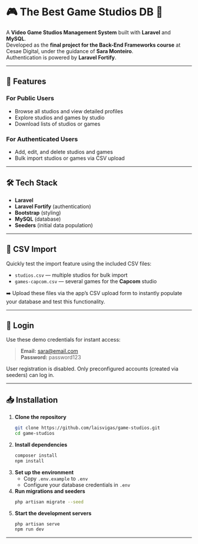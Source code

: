 # 🎮 The Best Game Studios DB 👾

A **Video Game Studios Management System** built with **Laravel** and **MySQL**.  
Developed as the **final project for the Back-End Frameworks course** at Cesae Digital, under the guidance of **Sara Monteiro**.  
Authentication is powered by **Laravel Fortify**.

---

## 🚀 Features

### For Public Users
- Browse all studios and view detailed profiles  
- Explore studios and games by studio  
- Download lists of studios or games  

### For Authenticated Users
- Add, edit, and delete studios and games 
- Bulk import studios or games via CSV upload  

---

## 🛠️ Tech Stack

- **Laravel**  
- **Laravel Fortify** (authentication)  
- **Bootstrap** (styling)  
- **MySQL** (database)  
- **Seeders** (initial data population)  

---

## 📄 CSV Import

Quickly test the import feature using the included CSV files:

- `studios.csv` — multiple studios for bulk import  
- `games-capcom.csv` — several games for the **Capcom** studio  

➡️ Upload these files via the app’s CSV upload form to instantly populate your database and test this functionality.

---

## 🔑 Login

Use these demo credentials for instant access:

> **Email:** sara@email.com  
> **Password:** password123  

User registration is disabled. Only preconfigured accounts (created via seeders) can log in.

---

## 📥 Installation

1. **Clone the repository**
    ```bash
    git clone https://github.com/laisvigas/game-studios.git
    cd game-studios
    ```
2. **Install dependencies**
    ```bash
    composer install
    npm install
    ```
3. **Set up the environment**
    - Copy `.env.example` to `.env`
    - Configure your database credentials in `.env`
4. **Run migrations and seeders**
    ```bash
    php artisan migrate --seed
    ```
5. **Start the development servers**
    ```bash
    php artisan serve
    npm run dev
    ```

---